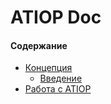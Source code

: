 # ATIOP Doc

#### Содержание
* [Концепция](/concept/)
  - [Введение](/concept/in.md)
* [Работа с ATIOP](/guide/)